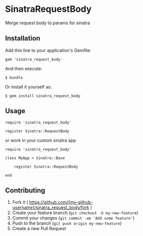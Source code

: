 # SinatraRequestBody

Merge request body to params for sinatra

## Installation

Add this line to your application's Gemfile:

```
gem 'sinatra_request_body'
```

And then execute:

    $ bundle

Or install it yourself as:

    $ gem install sinatra_request_body

## Usage

    require 'sinatra_request_body'
    
    register Sinatra::RequestBody

or  work in your custom sinatra app
    
    require 'sinatra_request_body'
    
    class MyApp < Sinatra::Base
    
        register Sinatra::RequestBody
        
    end

## Contributing

1. Fork it ( https://github.com/[my-github-username]/sinatra_request_body/fork )
2. Create your feature branch (`git checkout -b my-new-feature`)
3. Commit your changes (`git commit -am 'Add some feature'`)
4. Push to the branch (`git push origin my-new-feature`)
5. Create a new Pull Request
